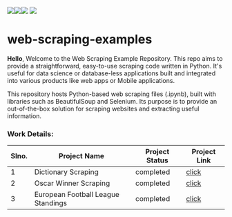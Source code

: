 <img src=https://img.shields.io/badge/build%20with-python-yellow><img src="https://img.shields.io/badge/-Beautiful Soup-blueviolet"><img src="https://img.shields.io/badge/selenium-red">
<img src="https://img.shields.io/badge/domain-Web%20Scraping-blue.svg">


# web-scraping-examples
**Hello**, Welcome to the Web Scraping Example Repository. 
This repo aims to provide a straightforward, easy-to-use scraping code written in Python. 
It's useful for data science or database-less applications built and integrated into various products 
like web apps or Mobile applications.

This repository hosts Python-based web scraping files (.ipynb), built with libraries such as BeautifulSoup and Selenium.
Its purpose is to provide an out-of-the-box solution for scraping websites and extracting useful information. 

### Work Details:

Slno. |Project Name | Project Status | Project Link |
------------- | ------------- | ------------- | ------------- |
1             |Dictionary Scraping     | completed    |    <a href = "./Dictionary.ipynb">click   </a>|
2             |Oscar Winner Scraping     | completed     |   <a href = "./Oscar Winner List.ipynb">click   </a>            |
3             |European Football League Standings     | completed     |   <a href = "./European Football League Standings.ipynb">click   </a>            |
